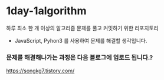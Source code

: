 # 1day-1algorithm
하루 최소 한 개 이상의 알고리즘 문제를 풀고 커밋하기 위한 리포지토리

- JavaScript, Pyhon3 를 사용하여 문제를 해결할 생각입니다.


### 문제를 해결해나가는 과정은 다음 블로그에 업로드 됩니다.?
https://songkg7.tistory.com/
